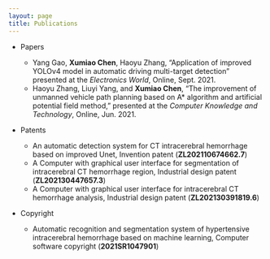 ```yaml
---
layout: page
title: Publications
---
```


 * Papers
   * Yang Gao, **Xumiao Chen**, Haoyu Zhang, “Application of improved YOLOv4 model in automatic driving multi-target detection” presented at the *Electronics World*, Online, Sept. 2021.
   * Haoyu Zhang, Liuyi Yang, and **Xumiao Chen**, “The improvement of unmanned vehicle path planning based on A* algorithm and artificial potential field method,” presented at the *Computer Knowledge and Technology*, Online, Jun. 2021.

* Patents
   * An automatic detection system for CT intracerebral hemorrhage based on improved Unet, Invention patent (**ZL202110674662.7**)
   * A Computer with graphical user interface for segmentation of intracerebral CT hemorrhage region, Industrial design patent (**ZL202130447657.3**) 
   * A Computer with graphical user interface for intracerebral CT hemorrhage analysis, Industrial design patent (**ZL202130391819.6**) 

* Copyright
  * Automatic recognition and segmentation system of hypertensive intracerebral hemorrhage based on machine learning, Computer software copyright (**2021SR1047901**)
